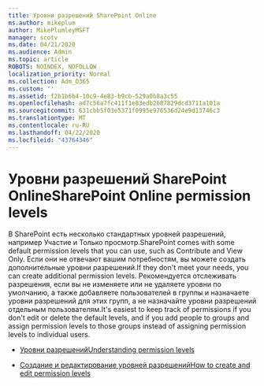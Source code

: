 ```yaml
---
title: Уровни разрешений SharePoint Online
ms.author: mikeplum
author: MikePlumleyMSFT
manager: scotv
ms.date: 04/21/2020
ms.audience: Admin
ms.topic: article
ROBOTS: NOINDEX, NOFOLLOW
localization_priority: Normal
ms.collection: Adm_O365
ms.custom: ''
ms.assetid: f2b1b6b4-10c9-4e83-b9cb-529a0b8a3c55
ms.openlocfilehash: ad7c56a7fc411f1e83edb2687829dcd3711a101a
ms.sourcegitcommit: 631cbb5f03e5371f0995e976536d24e9d13746c3
ms.translationtype: MT
ms.contentlocale: ru-RU
ms.lasthandoff: 04/22/2020
ms.locfileid: "43764346"
---
```

# <a name="sharepoint-online-permission-levels"></a><span data-ttu-id="7d230-102">Уровни разрешений SharePoint Online</span><span class="sxs-lookup"><span data-stu-id="7d230-102">SharePoint Online permission levels</span></span>

<span data-ttu-id="7d230-103">В SharePoint есть несколько стандартных уровней разрешений, например Участие и Только просмотр.</span><span class="sxs-lookup"><span data-stu-id="7d230-103">SharePoint comes with some default permission levels that you can use, such as Contribute and View Only.</span></span> <span data-ttu-id="7d230-104">Если они не отвечают вашим потребностям, вы можете создать дополнительные уровни разрешений.</span><span class="sxs-lookup"><span data-stu-id="7d230-104">If they don't meet your needs, you can create additional permission levels.</span></span> <span data-ttu-id="7d230-105">Рекомендуется отслеживать разрешения, если вы не изменяете или не удаляете уровни по умолчанию, а также добавляете пользователей в группы и назначаете уровни разрешений для этих групп, а не назначайте уровни разрешений отдельным пользователям.</span><span class="sxs-lookup"><span data-stu-id="7d230-105">It's easiest to keep track of permissions if you don't edit or delete the default levels, and if you add people to groups and assign permission levels to those groups instead of assigning permission levels to individual users.</span></span>
  
- [<span data-ttu-id="7d230-106">Уровни разрешений</span><span class="sxs-lookup"><span data-stu-id="7d230-106">Understanding permission levels</span></span>](https://go.microsoft.com/fwlink/?linkid=867071)
    
- [<span data-ttu-id="7d230-107">Создание и редактирование уровней разрешений</span><span class="sxs-lookup"><span data-stu-id="7d230-107">How to create and edit permission levels</span></span>](https://go.microsoft.com/fwlink/?linkid=867072)
    

